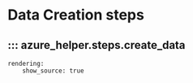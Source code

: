 # Data Creation steps

## ::: azure_helper.steps.create_data
    rendering:
        show_source: true
